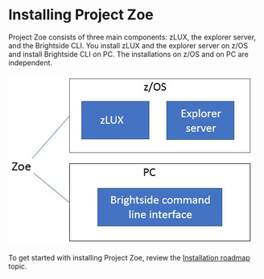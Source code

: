 # Installing Project Zoe

Project Zoe consists of three main components: zLUX, the explorer server, and the Brightside CLI. You install zLUX and the explorer server on z/OS and install Brightside CLI on PC. The installations on z/OS and on PC are independent.

![Zoe installation overview](/topics/zoe-install-location.jpg)

To get started with installing Project Zoe, review the [Installation roadmap](installroadmap.md) topic.
